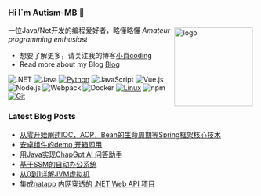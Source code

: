 ### Hi I`m Autism-MB 👋

<img src="https://github-readme-stats-git-masterrstaa-rickstaa.vercel.app/api?username=Autism-MB&&show_icons=true&theme=default" alt="logo" height="160" align="right" style="margin: 5px; margin-bottom: 20px;" />

一位Java/Net开发的编程爱好者，略懂略懂 *Amateur programming enthusiast*

- 想要了解更多，请关注我的博客[小肖coding](http://autism1225.top/)
- Read more about my Blog [Blog](http://autism1225.top/)

![.NET](https://img.shields.io/badge/.NET-512BD4?style=flat-square&logo=C-Sharp&logoColor=ffffff)
![Java](https://img.shields.io/badge/-Java-007396?style=flat-square&logo=java&logoColor=ffffff)
[![Python](https://img.shields.io/badge/-Python-3776AB?style=flat-square&logo=python&logoColor=ffffff)](https://www.python.org/)
![JavaScript](https://img.shields.io/badge/JavaScript-F7DF1E?style=flat-square&logo=JavaScript&logoColor=ffffff)
![Vue.js](https://img.shields.io/badge/-Vue.js-4FC08D?style=flat-square&logo=Vue.js&logoColor=ffffff)
![Node.js](https://img.shields.io/badge/-Node.js-68A063?style=flat-square&logo=Node.js&logoColor=ffffff)
![Webpack](https://img.shields.io/badge/-Webpack-8DD6F9?style=flat-square&logo=webpack&logoColor=ffffff)
![Docker](https://img.shields.io/badge/Docker-2496ED?style=flat-square&logo=docker&logoColor=ffffff)
[![Linux](https://img.shields.io/badge/-Linux-333333?style=flat-square&logo=linux&logoColor=white)](https://www.linuxfoundation.org/)
![npm](https://img.shields.io/badge/-NPM-CB3837?style=flat-square&logo=npm&logoColor=white)
[![Git](https://img.shields.io/badge/-Git-f05032?style=flat-square&logo=git&logoColor=white)](https://git-scm.com/)


### Latest Blog Posts
 
<!-- BLOG-POST-LIST:START -->
- [从零开始阐述IOC，AOP，Bean的生命周期等Spring框架核心技术](https://github.com/Autism-sow/samll-spring/tree/master)
- [安卓组件的demo,开箱即用](https://github.com/Autism-sow/Android-demo)
- [用Java实现ChapGpt AI 问答助手](https://github.com/Autism-sow/chatgpt-api)
- [基于SSM的自动办公系统](https://github.com/Autism-sow/autism-oa-parent)
- [从0到1详解JVM虚拟机](https://github.com/Autism-sow/JvmDemo/tree/master)
- [集成natapp 内网穿透的 .NET Web API 项目](https://github.com/Autism-MB/NatApp)
<!-- BLOG-POST-LIST:END -->

